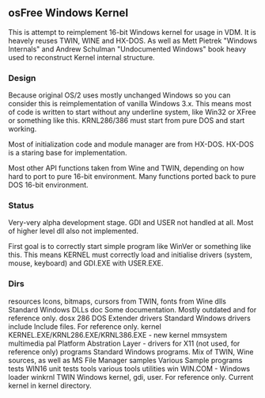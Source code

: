## osFree Windows Kernel

This is attempt to reimplement 16-bit Windows kernel for usage in VDM.
It is heavely reuses TWIN, WINE and HX-DOS. As well as Mett Pietrek
"Windows Internals" and Andrew Schulman "Undocumented Windows" book
heavy used to reconstruct Kernel internal structure.

### Design

Because original OS/2 uses mostly unchanged Windows so you can consider
this is reimplementation of vanilla Windows 3.x. This means most of
code is written to start without any underline system, like Win32 or
XFree or something like this. KRNL286/386 must start from pure DOS and
start working.

Most of initialization code and module manager are from HX-DOS. HX-DOS
is a staring base for implementation.

Most other API functions taken from Wine and TWIN, depending on how hard to
port to pure 16-bit environment. Many functions ported back to pure DOS 16-bit
environment.

### Status

Very-very alpha development stage. GDI and USER not handled at all. Most of higher
level dll also not implemented.

First goal is to correctly start simple program like WinVer or something like this.
This means KERNEL must correctly load and initialise drivers (system, mouse, keyboard)
and GDI.EXE with USER.EXE.

### Dirs


  resources	Icons, bitmaps, cursors from TWIN, fonts from Wine
  dlls		Standard Windows DLLs
  doc			Some documentation. Mostly outdated and for reference only.
  dosx		286 DOS Extender
  drivers		Standard Windows drivers
  include		Include files. For reference only.
  kernel		KERNEL.EXE/KRNL286.EXE/KRNL386.EXE - new kernel
  mmsystem
  multimedia
  pal			Platform Abstration Layer - drivers for X11 (not used, for reference only)
  programs	Standard Windows programs. Mix of TWIN, Wine sources, as well as MS File Manager
  samples		Various Sample programs
  tests		WIN16 unit tests
  tools		various tools
  utilities
  win			WIN.COM - Windows loader
  winkrnl		TWIN Windows kernel, gdi, user. For reference only. Current kernel in kernel directory.
